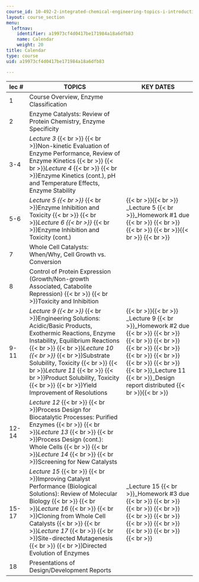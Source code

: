 ```yaml
---
course_id: 10-492-2-integrated-chemical-engineering-topics-i-introduction-to-biocatalysis-fall-2004
layout: course_section
menu:
  leftnav:
    identifier: a19973cf4d0417be171984a18a6dfb83
    name: Calendar
    weight: 20
title: Calendar
type: course
uid: a19973cf4d0417be171984a18a6dfb83

---
```


| lec # | TOPICS | KEY DATES |
| --- | --- | --- |
| 1 | Course Overview, Enzyme Classification | &nbsp; |
| 2 | Enzyme Catalysts: Review of Protein Chemistry, Enzyme Specificity | &nbsp; |
| 3-4 | _Lecture 3_  {{< br >}}  {{< br >}}Non-kinetic Evaluation of Enzyme Performance, Review of Enzyme Kinetics  {{< br >}}  {{< br >}}_Lecture 4_  {{< br >}}  {{< br >}}Enzyme Kinetics (cont.), pH and Temperature Effects, Enzyme Stability | &nbsp; |
| 5-6 | _Lecture 5  {{< br >}}_  {{< br >}}Enzyme Inhibition and Toxicity  {{< br >}}  {{< br >}}_Lecture 6  {{< br >}}_  {{< br >}}Enzyme Inhibition and Toxicity (cont.) |  {{< br >}}{{< br >}} _Lecture 5  {{< br >}}_Homework #1 due  {{< br >}}  {{< br >}}  {{< br >}}   {{< br >}}{{< br >}} {{< br >}} |
| 7 | Whole Cell Catalysts: When/Why, Cell Growth vs. Conversion | &nbsp; |
| 8 | Control of Protein Expression (Growth/Non-growth Associated, Catabolite Repression)  {{< br >}}  {{< br >}}Toxicity and Inhibition | &nbsp; |
| 9-11 | _Lecture 9  {{< br >}}_  {{< br >}}Engineering Solutions: Acidic/Basic Products, Exothermic Reactions, Enzyme Instability, Equilibrium Reactions  {{< br >}}  {{< br >}}_Lecture 10  {{< br >}}_  {{< br >}}Substrate Solubility, Toxicity  {{< br >}}  {{< br >}}_Lecture 11_  {{< br >}}  {{< br >}}Product Solubility, Toxicity  {{< br >}}  {{< br >}}Yield Improvement of Resolutions |  {{< br >}}{{< br >}} _Lecture 9  {{< br >}}_Homework #2 due  {{< br >}}  {{< br >}}  {{< br >}}  {{< br >}}  {{< br >}}  {{< br >}}  {{< br >}}  {{< br >}}  {{< br >}}  {{< br >}}  {{< br >}}_Lecture 11  {{< br >}}_Design report distributed {{< br >}}{{< br >}}  |
| 12-14 | _Lecture 12_  {{< br >}}  {{< br >}}Process Design for Biocatalytic Processes: Purified Enzymes  {{< br >}}  {{< br >}}_Lecture 13_  {{< br >}}  {{< br >}}Process Design (cont.): Whole Cells  {{< br >}}  {{< br >}}_Lecture 14_  {{< br >}}  {{< br >}}Screening for New Catalysts | &nbsp; |
| 15-17 | _Lecture 15_  {{< br >}}  {{< br >}}Improving Catalyst Performance (Biological Solutions): Review of Molecular Biology  {{< br >}}  {{< br >}}_Lecture 16_  {{< br >}}  {{< br >}}Cloning from Whole Cell Catalysts  {{< br >}}  {{< br >}}_Lecture 17_  {{< br >}}  {{< br >}}Site-directed Mutagenesis  {{< br >}}  {{< br >}}Directed Evolution of Enzymes | _Lecture 15  {{< br >}}_Homework #3 due  {{< br >}}  {{< br >}}  {{< br >}}  {{< br >}}  {{< br >}}  {{< br >}}  {{< br >}}  {{< br >}}  {{< br >}}  {{< br >}}  {{< br >}} |
| 18 | Presentations of Design/Development Reports |